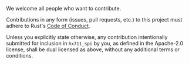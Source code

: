 We welcome all people who want to contribute. 

Contributions in any form (issues, pull requests, etc.) to this project
must adhere to Rust's [Code of Conduct].

Unless you explicitly state otherwise, any contribution intentionally submitted
for inclusion in `hx711_spi` by you, as defined in the Apache-2.0 license, shall be
dual licensed as above, without any additional terms or conditions.

[Code of Conduct]: https://www.rust-lang.org/policies/code-of-conduct
